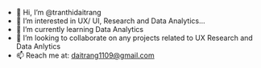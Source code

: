 - 👋 Hi, I’m @tranthidaitrang
- 👀 I’m interested in UX/ UI, Research and Data Analytics...
- 🌱 I’m currently learning Data Analytics
- 💞️ I’m looking to collaborate on any projects related to UX Research and Data Anlytics
- 📫 Reach me at: daitrang1109@gmail.com

<!---
tranthidaitrang/tranthidaitrang is a ✨ special ✨ repository because its `README.md` (this file) appears on your GitHub profile.
You can click the Preview link to take a look at your changes.
--->
